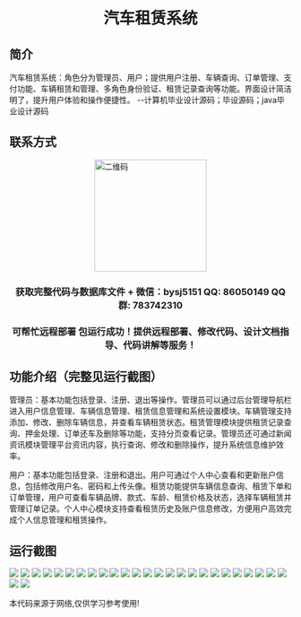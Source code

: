 <p><h1 align="center">汽车租赁系统</h1></p>

## 简介
汽车租赁系统：角色分为管理员、用户；提供用户注册、车辆查询、订单管理、支付功能、车辆租赁和管理、多角色身份验证、租赁记录查询等功能。界面设计简洁明了，提升用户体验和操作便捷性。    --计算机毕业设计源码；毕设源码；java毕业设计源码


## 联系方式
<img src="https://bs-1329754181.cos.ap-shanghai.myqcloud.com/wx.jpg" alt="二维码" style="display: block; margin: 0 auto;" width="200px">
<p><h3 align="center">获取完整代码与数据库文件 + 微信：bysj5151 QQ: 86050149 QQ群: 783742310</h3></p>
<p><h3 align="center">可帮忙远程部署 包运行成功！提供远程部署、修改代码、设计文档指导、代码讲解等服务！</h3></p>

## 功能介绍（完整见运行截图）
管理员：基本功能包括登录、注册、退出等操作。管理员可以通过后台管理导航栏进入用户信息管理、车辆信息管理、租赁信息管理和系统设置模块。车辆管理支持添加、修改、删除车辆信息，并查看车辆租赁状态。租赁管理模块提供租赁记录查询、押金处理、订单还车及删除等功能，支持分页查看记录。管理员还可通过新闻资讯模块管理平台资讯内容，执行查询、修改和删除操作，提升系统信息维护效率。

用户：基本功能包括登录、注册和退出。用户可通过个人中心查看和更新账户信息，包括修改用户名、密码和上传头像。租赁功能提供车辆信息查询、租赁下单和订单管理，用户可查看车辆品牌、款式、车龄、租赁价格及状态，选择车辆租赁并管理订单记录。个人中心模块支持查看租赁历史及账户信息修改，方便用户高效完成个人信息管理和租赁操作。


## 运行截图
![](https://bs-1329754181.cos.ap-shanghai.myqcloud.com/ssm/CarRentalSystem/img/001.jpg)
![](https://bs-1329754181.cos.ap-shanghai.myqcloud.com/ssm/CarRentalSystem/img/002.jpg)
![](https://bs-1329754181.cos.ap-shanghai.myqcloud.com/ssm/CarRentalSystem/img/003.jpg)
![](https://bs-1329754181.cos.ap-shanghai.myqcloud.com/ssm/CarRentalSystem/img/004.jpg)
![](https://bs-1329754181.cos.ap-shanghai.myqcloud.com/ssm/CarRentalSystem/img/005.jpg)
![](https://bs-1329754181.cos.ap-shanghai.myqcloud.com/ssm/CarRentalSystem/img/006.jpg)
![](https://bs-1329754181.cos.ap-shanghai.myqcloud.com/ssm/CarRentalSystem/img/007.jpg)
![](https://bs-1329754181.cos.ap-shanghai.myqcloud.com/ssm/CarRentalSystem/img/008.jpg)
![](https://bs-1329754181.cos.ap-shanghai.myqcloud.com/ssm/CarRentalSystem/img/009.jpg)
![](https://bs-1329754181.cos.ap-shanghai.myqcloud.com/ssm/CarRentalSystem/img/010.jpg)
![](https://bs-1329754181.cos.ap-shanghai.myqcloud.com/ssm/CarRentalSystem/img/011.jpg)
![](https://bs-1329754181.cos.ap-shanghai.myqcloud.com/ssm/CarRentalSystem/img/012.jpg)
![](https://bs-1329754181.cos.ap-shanghai.myqcloud.com/ssm/CarRentalSystem/img/013.jpg)
![](https://bs-1329754181.cos.ap-shanghai.myqcloud.com/ssm/CarRentalSystem/img/014.jpg)
![](https://bs-1329754181.cos.ap-shanghai.myqcloud.com/ssm/CarRentalSystem/img/015.jpg)
![](https://bs-1329754181.cos.ap-shanghai.myqcloud.com/ssm/CarRentalSystem/img/016.jpg)
![](https://bs-1329754181.cos.ap-shanghai.myqcloud.com/ssm/CarRentalSystem/img/017.jpg)
![](https://bs-1329754181.cos.ap-shanghai.myqcloud.com/ssm/CarRentalSystem/img/018.jpg)
![](https://bs-1329754181.cos.ap-shanghai.myqcloud.com/ssm/CarRentalSystem/img/019.jpg)
![](https://bs-1329754181.cos.ap-shanghai.myqcloud.com/ssm/CarRentalSystem/img/020.jpg)
![](https://bs-1329754181.cos.ap-shanghai.myqcloud.com/ssm/CarRentalSystem/img/021.jpg)
![](https://bs-1329754181.cos.ap-shanghai.myqcloud.com/ssm/CarRentalSystem/img/022.jpg)
![](https://bs-1329754181.cos.ap-shanghai.myqcloud.com/ssm/CarRentalSystem/img/023.jpg)
![](https://bs-1329754181.cos.ap-shanghai.myqcloud.com/ssm/CarRentalSystem/img/024.jpg)
![](https://bs-1329754181.cos.ap-shanghai.myqcloud.com/ssm/CarRentalSystem/img/025.jpg)
![](https://bs-1329754181.cos.ap-shanghai.myqcloud.com/ssm/CarRentalSystem/img/026.jpg)
![](https://bs-1329754181.cos.ap-shanghai.myqcloud.com/ssm/CarRentalSystem/img/027.jpg)

<p>本代码来源于网络,仅供学习参考使用!</p>
